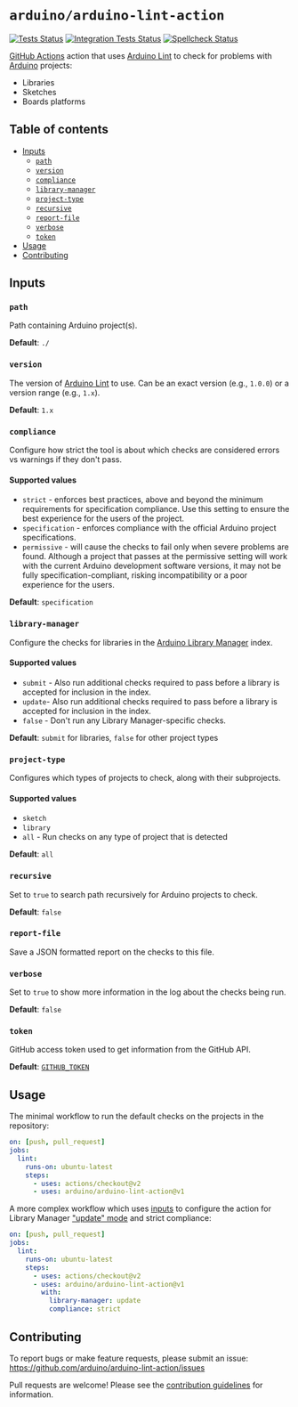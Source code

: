 # `arduino/arduino-lint-action`

[![Tests Status](https://github.com/arduino/arduino-lint-action/workflows/Test%20Action/badge.svg)](https://github.com/arduino/arduino-lint-action/actions?workflow=Test+Action)
[![Integration Tests Status](https://github.com/arduino/arduino-lint-action/workflows/Integration%20Tests/badge.svg)](https://github.com/arduino/arduino-lint-action/actions?workflow=Integration+Tests)
[![Spellcheck Status](https://github.com/arduino/arduino-lint-action/workflows/Spell%20Check/badge.svg)](https://github.com/arduino/arduino-lint-action/actions?workflow=Spell+Check)

[GitHub Actions](https://docs.github.com/en/free-pro-team@latest/actions) action that uses
[Arduino Lint](https://github.com/arduino/arduino-lint) to check for problems with [Arduino](https://www.arduino.cc/)
projects:

- Libraries
- Sketches
- Boards platforms

## Table of contents

<!-- toc -->

- [Inputs](#inputs)
  - [`path`](#path)
  - [`version`](#version)
  - [`compliance`](#compliance)
  - [`library-manager`](#library-manager)
  - [`project-type`](#project-type)
  - [`recursive`](#recursive)
  - [`report-file`](#report-file)
  - [`verbose`](#verbose)
  - [`token`](#token)
- [Usage](#usage)
- [Contributing](#contributing)

<!-- tocstop -->

## Inputs

### `path`

Path containing Arduino project(s).

**Default**: `./`

### `version`

The version of [Arduino Lint](https://github.com/arduino/arduino-lint) to use.
Can be an exact version (e.g., `1.0.0`) or a version range (e.g., `1.x`).

**Default**: `1.x`

### `compliance`

Configure how strict the tool is about which checks are considered errors vs warnings if they don't pass.

#### Supported values

- `strict` - enforces best practices, above and beyond the minimum requirements for specification compliance. Use this setting to ensure the best experience for the users of the project.
- `specification` - enforces compliance with the official Arduino project specifications.
- `permissive` - will cause the checks to fail only when severe problems are found. Although a project that passes at the permissive setting will work with the current Arduino development software versions, it may not be fully specification-compliant, risking incompatibility or a poor experience for the users.

**Default**: `specification`

### `library-manager`

Configure the checks for libraries in the [Arduino Library Manager](https://github.com/arduino/Arduino/wiki/Library-Manager-FAQ) index.

#### Supported values

- `submit` - Also run additional checks required to pass before a library is accepted for inclusion in the index.
- `update`- Also run additional checks required to pass before a library is accepted for inclusion in the index.
- `false` - Don't run any Library Manager-specific checks.

**Default**: `submit` for libraries, `false` for other project types

### `project-type`

Configures which types of projects to check, along with their subprojects.

#### Supported values

- `sketch`
- `library`
- `all` - Run checks on any type of project that is detected

**Default**: `all`

### `recursive`

Set to `true` to search path recursively for Arduino projects to check.

**Default**: `false`

### `report-file`

Save a JSON formatted report on the checks to this file.

### `verbose`

Set to `true` to show more information in the log about the checks being run.

**Default**: `false`

### `token`

GitHub access token used to get information from the GitHub API.

**Default**: [`GITHUB_TOKEN`](https://docs.github.com/en/free-pro-team@latest/actions/reference/authentication-in-a-workflow)

## Usage

The minimal workflow to run the default checks on the projects in the repository:

```yaml
on: [push, pull_request]
jobs:
  lint:
    runs-on: ubuntu-latest
    steps:
      - uses: actions/checkout@v2
      - uses: arduino/arduino-lint-action@v1
```

A more complex workflow which uses [inputs](#inputs) to configure the action for Library Manager ["update" mode](#library-manager) and strict compliance:

```yaml
on: [push, pull_request]
jobs:
  lint:
    runs-on: ubuntu-latest
    steps:
      - uses: actions/checkout@v2
      - uses: arduino/arduino-lint-action@v1
        with:
          library-manager: update
          compliance: strict
```

## Contributing

To report bugs or make feature requests, please submit an issue: https://github.com/arduino/arduino-lint-action/issues

Pull requests are welcome! Please see the [contribution guidelines](.github/CONTRIBUTING.md) for information.
